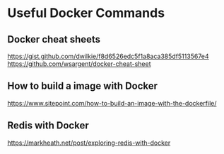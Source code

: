 # Useful Docker Commands

## Docker cheat sheets
https://gist.github.com/dwilkie/f8d6526edc5f1a8aca385df5113567e4
https://github.com/wsargent/docker-cheat-sheet

## How to build a image with Docker
https://www.sitepoint.com/how-to-build-an-image-with-the-dockerfile/

## Redis with Docker
https://markheath.net/post/exploring-redis-with-docker
